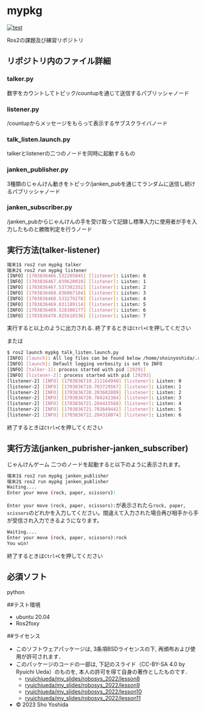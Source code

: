# mypkg
[![test](https://github.com/ShoYoshida1/mypkg/actions/workflows/test.yml/badge.svg)](https://github.com/ShoYoshida1/mypkg/actions/workflows/test.yml)

Ros2の課題及び練習リポジトリ

## リポジトリ内のファイル詳細

### talker.py
数字をカウントしてトピック/countupを通じて送信するパブリッシャノード

### listener.py
/countupからメッセージをもらって表示するサブスクライバノード

### talk_listen.launch.py
talkerとlistenerの二つのノードを同時に起動するもの

### janken_publisher.py
3種類のじゃんけん動きをトピック/janken_pubを通じてランダムに送信し続けるパブリッシャノード

### janken_subscriber.py
/janken_pubからじゃんけんの手を受け取って記録し標準入力に使用者が手を入力したものと勝敗判定を行うノード

## 実行方法(talker-listener)

```bash
端末1$ ros2 run mypkg talker
端末2$ ros2 run mypkg listener
[INFO] [1703836466.532205845] [listener]: Listen: 0
[INFO] [1703836467.039620010] [listener]: Listen: 1
[INFO] [1703836467.537382352] [listener]: Listen: 2
[INFO] [1703836468.036067184] [listener]: Listen: 3
[INFO] [1703836468.533279278] [listener]: Listen: 4
[INFO] [1703836469.031189114] [listener]: Listen: 5
[INFO] [1703836469.528300177] [listener]: Listen: 6
[INFO] [1703836470.025618536] [listener]: Listen: 7
```
実行すると以上のように出力される. 終了するときは`Ctrl+C`を押してください

または
```bash
$ ros2 launch mypkg talk_listen.launch.py
[INFO] [launch]: All log files can be found below /home/shoinyoshida/.ros/log/2023-12-29-16-58-38-404317-MeisterC-29289
[INFO] [launch]: Default logging verbosity is set to INFO
[INFO] [talker-1]: process started with pid [29291]
[INFO] [listener-2]: process started with pid [29293]
[listener-2] [INFO] [1703836719.211164940] [listener]: Listen: 0
[listener-2] [INFO] [1703836719.703729567] [listener]: Listen: 1
[listener-2] [INFO] [1703836720.203602809] [listener]: Listen: 2
[listener-2] [INFO] [1703836720.704242384] [listener]: Listen: 3
[listener-2] [INFO] [1703836721.204415568] [listener]: Listen: 4
[listener-2] [INFO] [1703836721.703649442] [listener]: Listen: 5
[listener-2] [INFO] [1703836722.204310074] [listener]: Listen: 6
```
 終了するときは`Ctrl+C`を押してください

## 実行方法(janken_pubrisher-janken_subscriber)
じゃんけんゲーム
二つのノードを起動すると以下のように表示されます。

```bash
端末1$ ros2 run mypkg janken_publisher
端末2$ ros2 run mypkg janken_publisher
Waiting....
Enter your move (rock, paper, scissors):
```
`Enter your move (rock, paper, scissors):`が表示されたら`rock, paper, scissors`のどれかを入力してください。間違えて入力された場合再び相手から手が受信され入力できるようになります。

```bash
Waiting....
Enter your move (rock, paper, scissors):rock
You win!
```
終了するときは`Ctrl+C`を押してください

## 必須ソフト
python

##テスト環境
* ubuntu 20.04
* Ros2foxy

##ライセンス
* このソフトウェアパッケージは, 3条項BSDライセンスの下, 再頒布および使用が許可されます．
* このパッケージのコードの一部は, 下記のスライド（CC-BY-SA 4.0 by Ryuichi Ueda）のものを, 本人の許可を得て自身の著作としたものです．
   * [ryuichiueda/my_slides/robosys_2022/lesson8](https://ryuichiueda.github.io/my_slides/robosys_2022/lesson8.html#/)
   * [ryuichiueda/my_slides/robosys_2022/lesson9](https://ryuichiueda.github.io/my_slides/robosys_2022/lesson9.html#/)
   * [ryuichiueda/my_slides/robosys_2022/lesson10](https://ryuichiueda.github.io/my_slides/robosys_2022/lesson10.html#/)
   * [ryuichiueda/my_slides/robosys_2022/lesson11](https://ryuichiueda.github.io/my_slides/robosys_2022/lesson11.html#/)
* © 2023 Sho Yoshida
